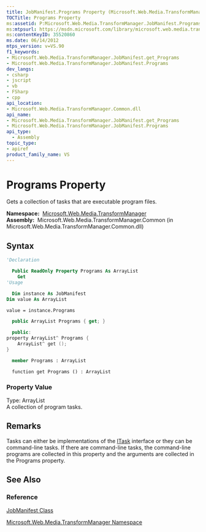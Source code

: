 ```yaml
---
title: JobManifest.Programs Property (Microsoft.Web.Media.TransformManager)
TOCTitle: Programs Property
ms:assetid: P:Microsoft.Web.Media.TransformManager.JobManifest.Programs
ms:mtpsurl: https://msdn.microsoft.com/library/microsoft.web.media.transformmanager.jobmanifest.programs(v=VS.90)
ms:contentKeyID: 35520860
ms.date: 06/14/2012
mtps_version: v=VS.90
f1_keywords:
- Microsoft.Web.Media.TransformManager.JobManifest.get_Programs
- Microsoft.Web.Media.TransformManager.JobManifest.Programs
dev_langs:
- csharp
- jscript
- vb
- FSharp
- cpp
api_location:
- Microsoft.Web.Media.TransformManager.Common.dll
api_name:
- Microsoft.Web.Media.TransformManager.JobManifest.get_Programs
- Microsoft.Web.Media.TransformManager.JobManifest.Programs
api_type:
  - Assembly
topic_type:
- apiref
product_family_name: VS
---
```


# Programs Property

Gets a collection of tasks that are executable program files.

**Namespace:**  [Microsoft.Web.Media.TransformManager](microsoft-web-media-transformmanager-namespace.md)  
**Assembly:**  Microsoft.Web.Media.TransformManager.Common (in Microsoft.Web.Media.TransformManager.Common.dll)

## Syntax

```vb
'Declaration

  Public ReadOnly Property Programs As ArrayList
    Get
'Usage

  Dim instance As JobManifest
Dim value As ArrayList

value = instance.Programs
```

```csharp
  public ArrayList Programs { get; }
```

```cpp
  public:
property ArrayList^ Programs {
    ArrayList^ get ();
}
```

``` fsharp
  member Programs : ArrayList
```

```jscript
  function get Programs () : ArrayList
```

### Property Value

Type: ArrayList  
A collection of program tasks.  

## Remarks

Tasks can either be implementations of the [ITask](itask-interface-microsoft-web-media-transformmanager.md) interface or they can be command-line tasks. If there are command-line tasks, the command-line programs are collected in this property and the arguments are collected in the Programs property.

## See Also

### Reference

[JobManifest Class](jobmanifest-class-microsoft-web-media-transformmanager.md)

[Microsoft.Web.Media.TransformManager Namespace](microsoft-web-media-transformmanager-namespace.md)

